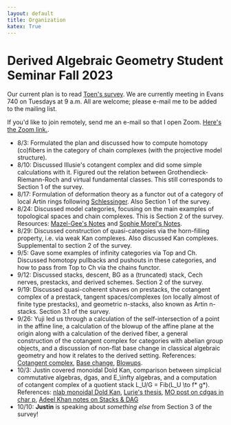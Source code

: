 ```yaml
---
layout: default
title: Organization
katex: True
---
```


# Derived Algebraic Geometry Student Seminar Fall 2023

Our current plan is to read [Toen's survey](https://arxiv.org/abs/1401.1044). We are currently meeting in Evans 740 on Tuesdays at 9 a.m. All are welcome; please e-mail me to be added to the mailing list.

If you'd like to join remotely, send me an e-mail so that I open Zoom. [Here's the Zoom link.](https://berkeley.zoom.us/j/8271009900).

* 8/3: Formulated the plan and discussed how to compute homotopy (co)fibers in the category of chain complexes (with the projective model structure).
* 8/10: Discussed Illusie's cotangent complex and did some simple calculations with it. Figured out the relation between Grothendieck-Riemann-Roch and virtual fundamental classes. This still corresponds to Section 1 of the survey.
* 8/17: Formulation of deformation theory as a functor out of a category of local Artin rings following [Schlessinger](https://www.jstor.org/stable/1994967). Also Section 1 of the survey.
* 8/24: Discussed model categories, focusing on the main examples of topological spaces and chain complexes. This is Section 2 of the survey. Resources: [Mazel-Gee's Notes](https://etale.site/teaching/s23-128/math-128-s23-lecture-notes.pdf) and [Sophie Morel's Notes](https://web.math.princeton.edu/~smorel/notes540.pdf).
* 8/29: Discussed construction of quasi-categoies via the horn-filling property, i.e. via weak Kan complexes. Also discussed Kan complexes. Supplemental to section 2 of the survey.
* 9/5: Gave some examples of infinity categories via Top and Ch. Discussed homotopy pullbacks and pushouts in these categories, and how to pass from Top to Ch via the chains functor.
* 9/12: Discussed stacks, descent, BG as a (truncated) stack, Cech nerves, prestacks, and derived schemes. Section 2 of the survey.
* 9/19: Discussed quasi-coherent shaves on prestacks, the cotangent complex of a prestack, tangent spaces/complexes (on locally almost of finite type prestacks), and geometric n-stacks, also known as Artin n-stacks. Section 3.1 of the survey.
* 9/26: Yuji led us through a calculation of the self-intersection of a point in the affine line, a calculation of the blowup of the affine plane at the origin along with a calculation of the derived fiber, a general construction of the cotangent complex for categories with abelian group objects, and a discussion of non-flat base change in classical algebraic geometry and how it relates to the derived setting. References: [Cotangent complex](https://sma.epfl.ch/~orecchia/docs/DHAG_expose_9.pdf), [Base change](https://mathoverflow.net/questions/402746/what-s-the-obstruction-to-base-change), [Blowups](https://arxiv.org/abs/1802.05702).
* 10/3: Justin covered monoidal Dold Kan, comparison between simplicial commutative algebras, dgas, and E_\infty algebras, and a computation of cotangent complex of a quotient stack  L_U/G = Fib(L_U \to f* g*). References: [nlab monoidal Dold Kan](https://ncatlab.org/nlab/show/monoidal+Dold-Kan+correspondence), [Lurie's thesis](https://dspace.mit.edu/handle/1721.1/30144), [MO post on cdgas in char p](https://mathoverflow.net/questions/23269/non-examples-of-model-structures-that-fail-for-subtle-surprising-reasons/23885#23885), [Adeel Khan notes on Stacks & DAG](https://www.preschema.com/lecture-notes/2022-stacks/stacksncts.pdf)
* 10/10: **Justin** is speaking about _something else_ from Section 3 of the survey!
